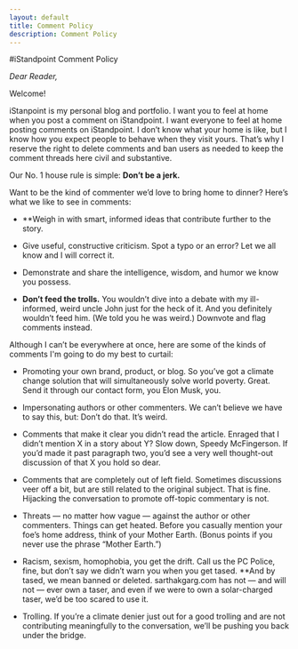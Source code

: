 ```yaml
---
layout: default
title: Comment Policy
description: Comment Policy
---
```


#iStandpoint Comment Policy

*Dear Reader,*

Welcome!

iStanpoint is my personal blog and portfolio. I want you to feel at home when you post a comment on iStandpoint. I want everyone to feel at home posting comments on iStandpoint. I don’t know what your home is like, but I know how you expect people to behave when they visit yours. That’s why I reserve the right to delete comments and ban users as needed to keep the comment threads here civil and substantive.

Our No. 1 house rule is simple: **Don’t be a jerk.**

Want to be the kind of commenter we’d love to bring home to dinner? Here’s what we like to see in comments:

* **Weigh in with smart, informed ideas that contribute further to the story.

* Give useful, constructive criticism. Spot a typo or an error? Let we all know and I will correct it.

* Demonstrate and share the intelligence, wisdom, and humor we know you possess.

* **Don’t feed the trolls.** You wouldn’t dive into a debate with my ill-informed, weird uncle John just for the heck of it. And you definitely wouldn’t feed him. (We told you he was weird.) Downvote and flag comments instead.

Although I can’t be everywhere at once, here are some of the kinds of comments I'm going to do my best to curtail:

* Promoting your own brand, product, or blog. So you’ve got a climate change solution that will simultaneously solve world poverty. Great. Send it through our contact form, you Elon Musk, you.

* Impersonating authors or other commenters. We can’t believe we have to say this, but: Don’t do that. It’s weird.

* Comments that make it clear you didn’t read the article. Enraged that I didn’t mention X in a story about Y? Slow down, Speedy McFingerson. If you’d made it past paragraph two, you’d see a very well thought-out discussion of that X you hold so dear.

* Comments that are completely out of left field. Sometimes discussions veer off a bit, but are still related to the original subject. That is fine. Hijacking the conversation to promote off-topic commentary is not.

* Threats — no matter how vague — against the author or other commenters. Things can get heated. Before you casually mention your foe’s home address, think of your Mother Earth. (Bonus points if you never use the phrase “Mother Earth.”)

* Racism, sexism, homophobia, you get the drift. Call us the PC Police, fine, but don’t say we didn’t warn you when you get tased. **And by tased, we mean banned or deleted. sarthakgarg.com has not — and will not — ever own a taser, and even if we were to own a solar-charged taser, we’d be too scared to use it.

* Trolling. If you’re a climate denier just out for a good trolling and are not contributing meaningfully to the conversation, we’ll be pushing you back under the bridge.
